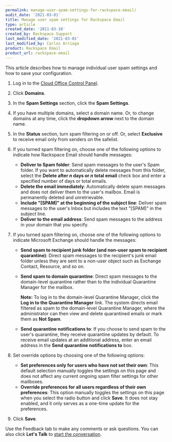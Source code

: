 ```yaml
---
permalink: manage-user-spam-settings-for-rackspace-email/
audit_date: '2021-03-01'
title: Manage user spam settings for Rackspace Email
type: article
created_date: '2011-03-18'
created_by: Rackspace Support
last_modified_date: '2021-03-01'
last_modified_by: Carlos Arriaga
product: Rackspace Email
product_url: rackspace-email
---
```


This article describes how to manage individual user spam settings and how to save your configuration.

1. Log in to the [Cloud Office Control Panel](https://cp.rackspace.com/).
2. Click **Domains**.
3. In the **Spam Settings** section, click the **Spam Settings**.
4. If you have multiple domains, select a domain name. Or, to change domains at any time, click the **dropdown arrow**
   next to the domain name.
5. In the **Status** section, turn spam filtering on or off. Or, select **Exclusive** to receive email only from senders on the safelist.
6. If you turned spam filtering on, choose one of the following options to indicate how Rackspace Email
   should handle messages:

    - **Deliver to Spam folder**: Send spam messages to the user's Spam folder. If you want to automatically delete
      messages from this folder, select the **Delete after *n* days or *n* total email** check box and enter a
      specified number of days or total emails.
    - **Delete the email immediately**: Automatically delete spam messages and does not deliver them to the user's
      mailbox. Email is permanently deleted and unretrievable.
    - **Include "\[SPAM\]" at the beginning of the subject line**: Deliver spam messages to the user's Inbox but
      includes the text "\[SPAM\]" in the subject line.
    - **Deliver to the email address**: Send spam messages to the address in your domain that you specify.

7. If you turned spam filtering on, choose one of the following options to indicate Microsoft Exchange should handle
   the messages:

    - **Send spam to recipient junk folder (and non-user spam to recipient quarantine)**: Direct spam messages to the
      recipient's junk email folder unless they are sent to a non-user object such as Exchange Contact, Resource, and so on.
    - **Send spam to domain quarantine**: Direct spam messages to the domain-level quarantine rather than to the
      individual Quarantine Manager for the mailbox.
      
      **Note:** To log in to the domain-level Quarantine Manager, click the **Log in to the Quarantine Manager** link. The
      system directs email filtered as spam to the domain-level Quarantine Manager, where the administrator can then
      view and delete quarantined emails or mark them as **Not Spam**.

    - **Send quarantine notifications to**: If you choose to send spam to the user's quarantine, they receive quarantine
      updates by default. To receive email updates at an additional address, enter an email address in the
      **Send quarantine notifications to** box.

8. Set override options by choosing one of the following options:

   - **Set preferences only for users who have not set their own**: This default selection manually toggles the settings on
     this page and does not affect any current ongoing spam filter settings for other mailboxes.
   - **Override preferences for all users regardless of their own preferences**: This option manually toggles the settings
     on this page when you select the radio button and click **Save**. It does not stay enabled, and it only serves as a
     one-time update for the preferences.

9. Click **Save**.

Use the Feedback tab to make any comments or ask questions. You can also click **Let's Talk**
to [start the conversation](https://www.rackspace.com/). 
